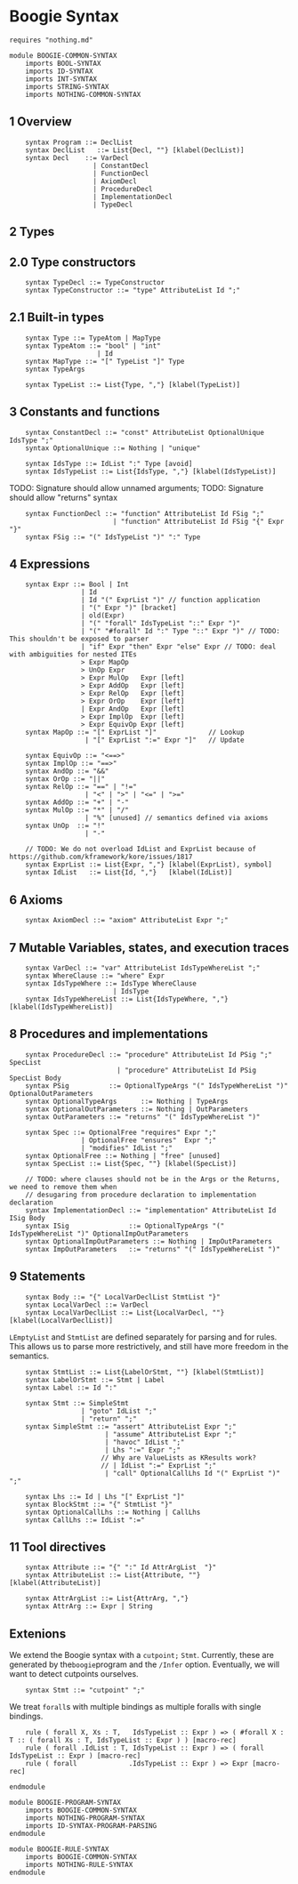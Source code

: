 Boogie Syntax
================

```k
requires "nothing.md"

module BOOGIE-COMMON-SYNTAX
    imports BOOL-SYNTAX
    imports ID-SYNTAX
    imports INT-SYNTAX
    imports STRING-SYNTAX
    imports NOTHING-COMMON-SYNTAX
```

1 Overview
----------

```k
    syntax Program ::= DeclList
    syntax DeclList   ::= List{Decl, ""} [klabel(DeclList)]
    syntax Decl    ::= VarDecl
                     | ConstantDecl
                     | FunctionDecl
                     | AxiomDecl
                     | ProcedureDecl
                     | ImplementationDecl
                     | TypeDecl
```

2 Types
-------

2.0 Type constructors
---------------------

```k
    syntax TypeDecl ::= TypeConstructor
    syntax TypeConstructor ::= "type" AttributeList Id ";"
```

2.1 Built-in types
------------------

```k
    syntax Type ::= TypeAtom | MapType
    syntax TypeAtom ::= "bool" | "int"
                      | Id
    syntax MapType ::= "[" TypeList "]" Type
    syntax TypeArgs

    syntax TypeList ::= List{Type, ","} [klabel(TypeList)]
```

3 Constants and functions
-------------------------

```k
    syntax ConstantDecl ::= "const" AttributeList OptionalUnique IdsType ";"
    syntax OptionalUnique ::= Nothing | "unique"

    syntax IdsType ::= IdList ":" Type [avoid]
    syntax IdsTypeList ::= List{IdsType, ","} [klabel(IdsTypeList)]
```

TODO: Signature should allow unnamed arguments;
TODO: Signature should allow "returns" syntax

```k
    syntax FunctionDecl ::= "function" AttributeList Id FSig ";"
                          | "function" AttributeList Id FSig "{" Expr "}"
    syntax FSig ::= "(" IdsTypeList ")" ":" Type
```

4 Expressions
-------------

```k
    syntax Expr ::= Bool | Int
                  | Id
                  | Id "(" ExprList ")" // function application
                  | "(" Expr ")" [bracket]
                  | old(Expr)
                  | "(" "forall" IdsTypeList "::" Expr ")"
                  | "(" "#forall" Id ":" Type "::" Expr ")" // TODO: This shouldn't be exposed to parser
                  | "if" Expr "then" Expr "else" Expr // TODO: deal with ambiguities for nested ITEs
                  > Expr MapOp
                  > UnOp Expr
                  > Expr MulOp   Expr [left]
                  > Expr AddOp   Expr [left]
                  > Expr RelOp   Expr [left]
                  > Expr OrOp    Expr [left]
                  | Expr AndOp   Expr [left]
                  > Expr ImplOp  Expr [left]
                  > Expr EquivOp Expr [left]
    syntax MapOp ::= "[" ExprList "]"             // Lookup
                   | "[" ExprList ":=" Expr "]"   // Update

    syntax EquivOp ::= "<==>"
    syntax ImplOp ::= "==>"
    syntax AndOp ::= "&&"
    syntax OrOp ::= "||"
    syntax RelOp ::= "==" | "!="
                   | "<" | ">" | "<=" | ">="
    syntax AddOp ::= "+" | "-"
    syntax MulOp ::= "*" | "/"
                   | "%" [unused] // semantics defined via axioms
    syntax UnOp  ::= "!"
                   | "-"

    // TODO: We do not overload IdList and ExprList because of https://github.com/kframework/kore/issues/1817
    syntax ExprList ::= List{Expr, ","} [klabel(ExprList), symbol]
    syntax IdList   ::= List{Id, ","}   [klabel(IdList)]
```

6 Axioms
--------

```k
    syntax AxiomDecl ::= "axiom" AttributeList Expr ";"
```

7 Mutable Variables, states, and execution traces
-------------------------------------------------

```k
    syntax VarDecl ::= "var" AttributeList IdsTypeWhereList ";"
    syntax WhereClause ::= "where" Expr
    syntax IdsTypeWhere ::= IdsType WhereClause
                          | IdsType
    syntax IdsTypeWhereList ::= List{IdsTypeWhere, ","} [klabel(IdsTypeWhereList)]
```

8 Procedures and implementations
--------------------------------

```k
    syntax ProcedureDecl ::= "procedure" AttributeList Id PSig ";" SpecList
                           | "procedure" AttributeList Id PSig SpecList Body
    syntax PSig          ::= OptionalTypeArgs "(" IdsTypeWhereList ")" OptionalOutParameters
    syntax OptionalTypeArgs      ::= Nothing | TypeArgs
    syntax OptionalOutParameters ::= Nothing | OutParameters
    syntax OutParameters ::= "returns" "(" IdsTypeWhereList ")"
```

```k
    syntax Spec ::= OptionalFree "requires" Expr ";"
                  | OptionalFree "ensures"  Expr ";"
                  | "modifies" IdList ";"
    syntax OptionalFree ::= Nothing | "free" [unused]
    syntax SpecList ::= List{Spec, ""} [klabel(SpecList)]
```

```k
    // TODO: where clauses should not be in the Args or the Returns, we need to remove them when
    // desugaring from procedure declaration to implementation declaration
    syntax ImplementationDecl ::= "implementation" AttributeList Id ISig Body
    syntax ISig               ::= OptionalTypeArgs "(" IdsTypeWhereList ")" OptionalImpOutParameters
    syntax OptionalImpOutParameters ::= Nothing | ImpOutParameters
    syntax ImpOutParameters   ::= "returns" "(" IdsTypeWhereList ")"
```

9 Statements
------------

```k
    syntax Body ::= "{" LocalVarDeclList StmtList "}"
    syntax LocalVarDecl ::= VarDecl
    syntax LocalVarDeclList ::= List{LocalVarDecl, ""} [klabel(LocalVarDeclList)]
```

`LEmptyList` and `StmtList` are defined separately for parsing and for rules.
This allows us to parse more restrictively, and still have more freedom in the semantics.

```k
    syntax StmtList ::= List{LabelOrStmt, ""} [klabel(StmtList)]
    syntax LabelOrStmt ::= Stmt | Label
    syntax Label ::= Id ":"
```

```k
    syntax Stmt ::= SimpleStmt
                  | "goto" IdList ";"
                  | "return" ";"
    syntax SimpleStmt ::= "assert" AttributeList Expr ";"
                        | "assume" AttributeList Expr ";"
                        | "havoc" IdList ";"
                        | Lhs ":=" Expr ";"
                       // Why are ValueLists as KResults work?
                       // | IdList ":=" ExprList ";"
                        | "call" OptionalCallLhs Id "(" ExprList ")" ";"

    syntax Lhs ::= Id | Lhs "[" ExprList "]"
    syntax BlockStmt ::= "{" StmtList "}"
    syntax OptionalCallLhs ::= Nothing | CallLhs
    syntax CallLhs ::= IdList ":="
```

11 Tool directives
------------------

```k
    syntax Attribute ::= "{" ":" Id AttrArgList  "}"
    syntax AttributeList ::= List{Attribute, ""} [klabel(AttributeList)]

    syntax AttrArgList ::= List{AttrArg, ","}
    syntax AttrArg ::= Expr | String
```

Extenions
---------

We extend the Boogie syntax with a `cutpoint;` `Stmt`. Currently, these are
generated by the`boogie`program and the `/Infer` option. Eventually, we will
want to detect cutpoints ourselves.

```k
    syntax Stmt ::= "cutpoint" ";"
```

We treat `forall`s with multiple bindings as multiple foralls with single bindings.

```k
    rule ( forall X, Xs : T,   IdsTypeList :: Expr ) => ( #forall X : T :: ( forall Xs : T, IdsTypeList :: Expr ) ) [macro-rec]
    rule ( forall .IdList : T, IdsTypeList :: Expr ) => ( forall IdsTypeList :: Expr ) [macro-rec]
    rule ( forall             .IdsTypeList :: Expr ) => Expr [macro-rec]
```

```k
endmodule
```

```k
module BOOGIE-PROGRAM-SYNTAX
    imports BOOGIE-COMMON-SYNTAX
    imports NOTHING-PROGRAM-SYNTAX
    imports ID-SYNTAX-PROGRAM-PARSING
endmodule
```

```k
module BOOGIE-RULE-SYNTAX
    imports BOOGIE-COMMON-SYNTAX
    imports NOTHING-RULE-SYNTAX
endmodule
```
